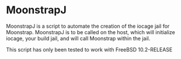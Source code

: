 # MoonstrapJ
MoonstrapJ is a script to automate the creation of the iocage jail for Moonstrap.
MoonstrapJ is to be called on the host, which will initialize iocage, your build jail, and 
will call Moonstrap within the jail.

This script has only been tested to work with FreeBSD 10.2-RELEASE
